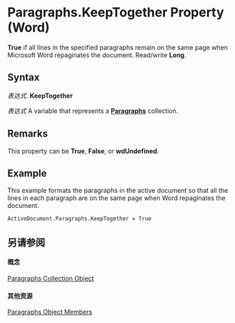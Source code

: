 
# Paragraphs.KeepTogether Property (Word)

 **True** if all lines in the specified paragraphs remain on the same page when Microsoft Word repaginates the document. Read/write **Long**.


## Syntax

 _表达式_. **KeepTogether**

 _表达式_ A variable that represents a **[Paragraphs](bdc7a183-2a98-7d47-c86a-5cecd6c91449.md)** collection.


## Remarks

This property can be  **True**, **False**, or **wdUndefined**.


## Example

This example formats the paragraphs in the active document so that all the lines in each paragraph are on the same page when Word repaginates the document.


```
ActiveDocument.Paragraphs.KeepTogether = True
```


## 另请参阅


#### 概念


[Paragraphs Collection Object](bdc7a183-2a98-7d47-c86a-5cecd6c91449.md)
#### 其他资源


[Paragraphs Object Members](http://msdn.microsoft.com/library/490e2695-3cdd-4906-f730-583d18486aa2%28Office.15%29.aspx)